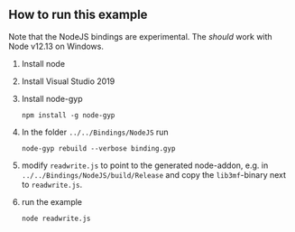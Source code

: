 ## How to run this example

Note that the NodeJS bindings are experimental. The _should_ work with Node v12.13 on Windows.

1. Install node
2. Install Visual Studio 2019
3. Install node-gyp
   
   ```npm install -g node-gyp```

4. In the folder `../../Bindings/NodeJS` run
   
   ```node-gyp rebuild --verbose binding.gyp```

5. modify `readwrite.js` to point to the generated node-addon, e.g. in `../../Bindings/NodeJS/build/Release` and copy the `lib3mf`-binary next to `readwrite.js`.

6. run the example
   
   ```node readwrite.js```
